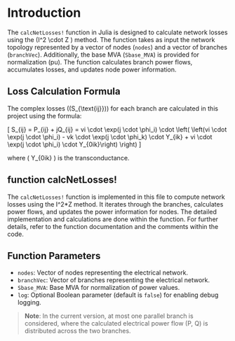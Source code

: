 # Introduction
The `calcNetLosses!` function in Julia is designed to calculate network losses using the \(I^2 \cdot Z \)
 method. The function takes as input the network topology represented by a vector of nodes (`nodes`) and a vector of branches (`branchVec`). Additionally, the base MVA (`Sbase_MVA`) is provided for normalization (pu). The function calculates branch power flows, accumulates losses, and updates node power information.

## Loss Calculation Formula
The complex losses (\(S_{\text{ij}}\)) for each branch are calculated in this project using the formula:

\[ S_{ij} = P_{ij} + jQ_{ij} = vi \cdot \exp(j \cdot \phi_i) \cdot \left( \left(vi \cdot \exp(j \cdot \phi_i) - vk \cdot \exp(j \cdot \phi_k) \cdot Y_{ik} + vi \cdot \exp(j \cdot \phi_i) \cdot Y_{0ik}\right) \right) \]

where \( Y_{0ik} \) is the transconductance.


## function calcNetLosses!
The `calcNetLosses!` function is implemented in this file to compute network losses using the I^2*Z method. It iterates through the branches, calculates power flows, and updates the power information for nodes. The detailed implementation and calculations are done within the function. For further details, refer to the function documentation and the comments within the code.

## Function Parameters
- `nodes`: Vector of nodes representing the electrical network.
- `branchVec`: Vector of branches representing the electrical network.
- `Sbase_MVA`: Base MVA for normalization of power values.
- `log`: Optional Boolean parameter (default is `false`) for enabling debug logging.

>**Note**:
In the current version, at most one parallel branch is considered, where the calculated electrical power flow (P, Q) is distributed across the two branches.
